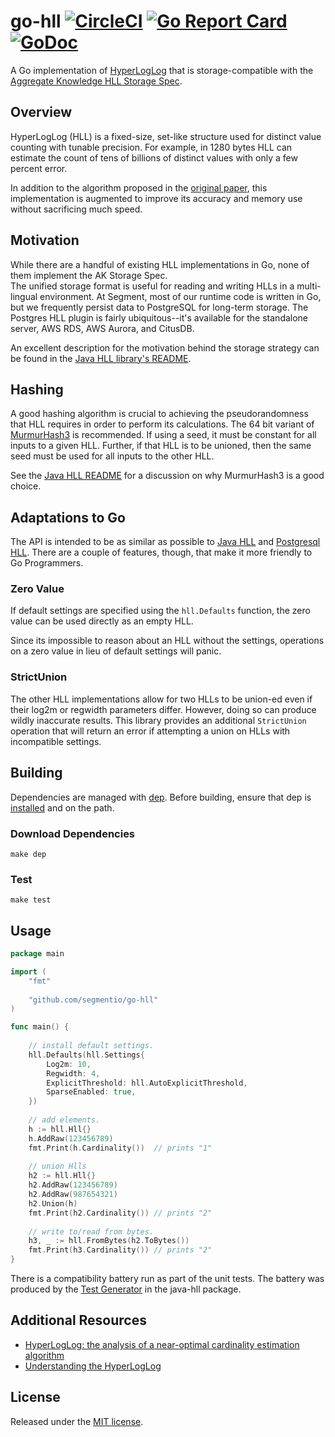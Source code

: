 # go-hll  [![CircleCI](https://circleci.com/gh/segmentio/go-hll.svg?style=shield)](https://circleci.com/gh/segmentio/go-hll) [![Go Report Card](https://goreportcard.com/badge/github.com/segmentio/go-hll)](https://goreportcard.com/report/github.com/segmentio/go-hll) [![GoDoc](https://godoc.org/github.com/segmentio/go-hll?status.svg)](https://godoc.org/github.com/segmentio/go-hll)

A Go implementation of [HyperLogLog](http://algo.inria.fr/flajolet/Publications/FlFuGaMe07.pdf) that is
storage-compatible with the [Aggregate Knowledge HLL Storage Spec](https://github.com/aggregateknowledge/hll-storage-spec).

## Overview
HyperLogLog (HLL) is a fixed-size, set-like structure used for distinct value counting with tunable precision. For
example, in 1280 bytes HLL can estimate the count of tens of billions of distinct values with only a few percent error.

In addition to the algorithm proposed in the [original paper](http://algo.inria.fr/flajolet/Publications/FlFuGaMe07.pdf),
this implementation is augmented to improve its accuracy and memory use without sacrificing much speed.

## Motivation
While there are a handful of existing HLL implementations in Go, none of them implement the AK Storage Spec.   
The unified storage format is useful for reading and writing HLLs in a multi-lingual environment.  At Segment, most of 
our runtime code is written in Go, but we frequently persist data to PostgreSQL for long-term storage.  The Postgres HLL 
plugin is fairly ubiquitous--it's available for the standalone server, AWS RDS, AWS Aurora, and CitusDB.

An excellent description for the motivation behind the storage strategy can be found in the [Java HLL 
library's README](https://github.com/aggregateknowledge/java-hll#motivation).

## Hashing
A good hashing algorithm is crucial to achieving the pseudorandomness that HLL requires in order to perform its 
calculations.  The 64 bit variant of [MurmurHash3](https://github.com/spaolacci/murmur3) is recommended.  If using a 
seed, it must be constant for all inputs to a given HLL.  Further, if that HLL is to be unioned, then the same seed must
be used for all inputs to the other HLL.

See the [Java HLL README](https://github.com/aggregateknowledge/java-hll#the-importance-of-hashing) for a discussion on 
why MurmurHash3 is a good choice.

## Adaptations to Go
The API is intended to be as similar as possible to [Java HLL](https://github.com/aggregateknowledge/java-hll) and
[Postgresql HLL](https://github.com/aggregateknowledge/postgresql-hll).  There are a couple of features, though,
that make it more friendly to Go Programmers.

### Zero Value
If default settings are specified using the `hll.Defaults` function, the zero value can be used directly as an empty HLL.

Since its impossible to reason about an HLL without the settings, operations on a zero value in lieu of default settings 
will panic.

### StrictUnion
The other HLL implementations allow for two HLLs to be union-ed even if their log2m or regwidth parameters differ.
However, doing so can produce wildly inaccurate results.  This library provides an additional `StrictUnion` operation 
that will return an error if attempting a union on HLLs with incompatible settings.

## Building
Dependencies are managed with [dep](https://github.com/golang/dep).  Before building, ensure that dep is 
[installed](https://github.com/golang/dep) and on the path.

### Download Dependencies
```make dep```

### Test
```make test```

## Usage
```go
package main 

import (
	"fmt"
	
	"github.com/segmentio/go-hll"
)

func main() {
	
	// install default settings.
	hll.Defaults(hll.Settings{
		Log2m: 10,
		Regwidth: 4,
		ExplicitThreshold: hll.AutoExplicitThreshold,
		SparseEnabled: true,
	})
	
	// add elements.
	h := hll.Hll{}
	h.AddRaw(123456789)
	fmt.Print(h.Cardinality())  // prints "1"
	
	// union Hlls
	h2 := hll.Hll{}
	h2.AddRaw(123456789)
	h2.AddRaw(987654321)
	h2.Union(h)
	fmt.Print(h2.Cardinality()) // prints "2"
 
	// write to/read from bytes. 
	h3, _ := hll.FromBytes(h2.ToBytes())
	fmt.Print(h3.Cardinality()) // prints "2"
}
```

There is a compatibility battery run as part of the unit tests.  The battery was produced by the 
[Test Generator](https://github.com/aggregateknowledge/java-hll/blob/master/src/test/java/net/agkn/hll/IntegrationTestGenerator.java)
in the java-hll package.

## Additional Resources
* [HyperLogLog: the analysis of a near-optimal cardinality estimation algorithm](http://algo.inria.fr/flajolet/Publications/FlFuGaMe07.pdf)
* [Understanding the HyperLogLog](https://pdfs.semanticscholar.org/75ba/51ffd9d2bed8a65029c9340d058f587059da.pdf)

## License
Released under the [MIT license](License.md).
